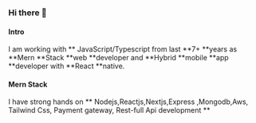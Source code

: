 ### Hi there 👋
#### Intro
I am working with 
** JavaScript/Typescript from last **7+ **years as **Mern **Stack **web **developer and **Hybrid **mobile **app **developer with **React **native.
#### Mern Stack
 I have strong hands on 
** Nodejs,Reactjs,Nextjs,Express ,Mongodb,Aws, Tailwind Css, Payment gateway, Rest-full Api development **
